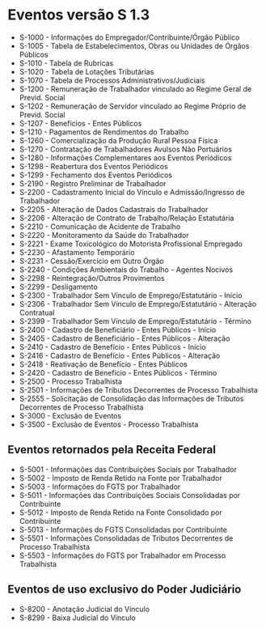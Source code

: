 # Eventos versão S 1.3

- S-1000 - Informações do Empregador/Contribuinte/Órgão Público
- S-1005 - Tabela de Estabelecimentos, Obras ou Unidades de Órgãos Públicos
- S-1010 - Tabela de Rubricas
- S-1020 - Tabela de Lotações Tributárias
- S-1070 - Tabela de Processos Administrativos/Judiciais
- S-1200 - Remuneração de Trabalhador vinculado ao Regime Geral de Previd. Social
- S-1202 - Remuneração de Servidor vinculado ao Regime Próprio de Previd. Social
- S-1207 - Benefícios - Entes Públicos
- S-1210 - Pagamentos de Rendimentos do Trabalho
- S-1260 - Comercialização da Produção Rural Pessoa Física
- S-1270 - Contratação de Trabalhadores Avulsos Não Portuários
- S-1280 - Informações Complementares aos Eventos Periódicos
- S-1298 - Reabertura dos Eventos Periódicos
- S-1299 - Fechamento dos Eventos Periódicos
- S-2190 - Registro Preliminar de Trabalhador
- S-2200 - Cadastramento Inicial do Vínculo e Admissão/Ingresso de Trabalhador
- S-2205 - Alteração de Dados Cadastrais do Trabalhador
- S-2206 - Alteração de Contrato de Trabalho/Relação Estatutária
- S-2210 - Comunicação de Acidente de Trabalho
- S-2220 - Monitoramento da Saúde do Trabalhador
- S-2221 - Exame Toxicológico do Motorista Profissional Empregado
- S-2230 - Afastamento Temporário
- S-2231 - Cessão/Exercício em Outro Órgão
- S-2240 - Condições Ambientais do Trabalho - Agentes Nocivos
- S-2298 - Reintegração/Outros Provimentos
- S-2299 - Desligamento
- S-2300 - Trabalhador Sem Vínculo de Emprego/Estatutário - Início
- S-2306 - Trabalhador Sem Vínculo de Emprego/Estatutário - Alteração Contratual
- S-2399 - Trabalhador Sem Vínculo de Emprego/Estatutário - Término
- S-2400 - Cadastro de Beneficiário - Entes Públicos - Início
- S-2405 - Cadastro de Beneficiário - Entes Públicos - Alteração
- S-2410 - Cadastro de Benefício - Entes Públicos - Início
- S-2416 - Cadastro de Benefício - Entes Públicos - Alteração
- S-2418 - Reativação de Benefício - Entes Públicos
- S-2420 - Cadastro de Benefício - Entes Públicos - Término
- S-2500 - Processo Trabalhista
- S-2501 - Informações de Tributos Decorrentes de Processo Trabalhista
- S-2555 - Solicitação de Consolidação das Informações de Tributos Decorrentes de Processo Trabalhista
- S-3000 - Exclusão de Eventos
- S-3500 - Exclusão de Eventos - Processo Trabalhista

## Eventos retornados pela Receita Federal

- S-5001 - Informações das Contribuições Sociais por Trabalhador
- S-5002 - Imposto de Renda Retido na Fonte por Trabalhador
- S-5003 - Informações do FGTS por Trabalhador
- S-5011 - Informações das Contribuições Sociais Consolidadas por Contribuinte
- S-5012 - Imposto de Renda Retido na Fonte Consolidado por Contribuinte
- S-5013 - Informações do FGTS Consolidadas por Contribuinte
- S-5501 - Informações Consolidadas de Tributos Decorrentes de Processo Trabalhista
- S-5503 - Informações do FGTS por Trabalhador em Processo Trabalhista

## Eventos de uso exclusivo do Poder Judiciário

- S-8200 - Anotação Judicial do Vínculo
- S-8299 - Baixa Judicial do Vínculo
